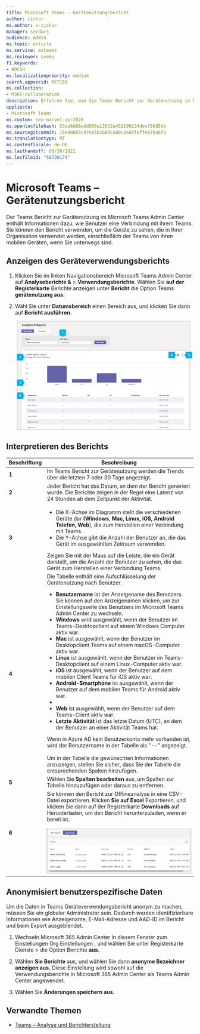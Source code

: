 ```yaml
---
title: Microsoft Teams – Gerätenutzungsbericht
author: cichur
ms.author: v-cichur
manager: serdars
audience: Admin
ms.topic: article
ms.service: msteams
ms.reviewer: svemu
f1.keywords:
- NOCSH
ms.localizationpriority: medium
search.appverid: MET150
ms.collection:
- M365-collaboration
description: Erfahren Sie, wie Sie Teams Bericht zur Gerätenutzung im Microsoft Teams Admin Center verwenden, um zu sehen, wie Benutzer in Ihrer Organisation eine Verbindung mit Teams.
appliesto:
- Microsoft Teams
ms.custom: seo-marvel-apr2020
ms.openlocfilehash: 53aa8d88edd906e13532a452190234decf80d5db
ms.sourcegitcommit: 15e90083c47eb5bcb03ca80c2e83feffe67646f2
ms.translationtype: MT
ms.contentlocale: de-DE
ms.lasthandoff: 08/30/2021
ms.locfileid: "58730174"
---
```

# <a name="microsoft-teams-device-usage-report"></a>Microsoft Teams – Gerätenutzungsbericht

Der Teams Bericht zur Gerätenutzung im Microsoft Teams Admin Center enthält Informationen dazu, wie Benutzer eine Verbindung mit ihrem Teams. Sie können den Bericht verwenden, um die Geräte zu sehen, die in Ihrer Organisation verwendet werden, einschließlich der Teams von ihren mobilen Geräten, wenn Sie unterwegs sind.  

## <a name="view-the-device-usage-report"></a>Anzeigen des Geräteverwendungsberichts

1. Klicken Sie im linken Navigationsbereich Microsoft Teams Admin Center auf **Analyseberichte &**  >  **Verwendungsberichte**. Wählen Sie **auf der Registerkarte** Berichte anzeigen unter **Bericht** die Option Teams **gerätenutzung aus.**
2. Wähl Sie unter **Datumsbereich** einen Bereich aus, und klicken Sie dann auf **Bericht ausführen**.

    ![Screenshot des Berichts Teams Gerätenutzungsberichts im Teams Admin Center mit Callouts.](../media/teams-reports-device-usage-with-callouts.png "Screenshot des Berichts Teams Geräteverwendungsberichts im Teams Admin Center mit Callouts")

## <a name="interpret-the-report"></a>Interpretieren des Berichts

|Beschriftung |Beschreibung  |
|--------|-------------|
|**1**   |Im Teams Bericht zur Gerätenutzung werden die Trends über die letzten 7 oder 30 Tage angezeigt.  |
|**2**   |Jeder Bericht hat das Datum, an dem der Bericht generiert wurde. Die Berichte zeigen in der Regel eine Latenz von 24 Stunden ab dem Zeitpunkt der Aktivität. |
|**3**   |<ul><li>Die X-Achse im Diagramm stellt die verschiedenen Geräte dar **(Windows**, **Mac,** **Linux,** **iOS,** **Android Telefon,** **Web**), die zum Herstellen einer Verbindung mit Teams. </li><li>Die Y-Achse gibt die Anzahl der Benutzer an, die das Gerät im ausgewählten Zeitraum verwenden.</li> </ul>Zeigen Sie mit der Maus auf die Leiste, die ein Gerät darstellt, um die Anzahl der Benutzer zu sehen, die das Gerät zum Herstellen einer Verbindung Teams.|
|**4**   |Die Tabelle enthält eine Aufschlüsselung der Gerätenutzung nach Benutzer. <ul><li>**Benutzername** ist der Anzeigename des Benutzers. Sie können auf den Anzeigenamen klicken, um zur Einstellungsseite des Benutzers im Microsoft Teams Admin Center zu wechseln. </li><li>**Windows** wird ausgewählt, wenn der Benutzer im Teams-Desktopclient auf einem Windows Computer aktiv war.</li><li>**Mac** ist ausgewählt, wenn der Benutzer im Desktopclient Teams auf einem macOS-Computer aktiv war. </li> <li>**Linux** ist ausgewählt, wenn der Benutzer im Teams-Desktopclient auf einem Linux-Computer aktiv war. </li> <li>**iOS** ist ausgewählt, wenn der Benutzer auf dem mobilen Client Teams für iOS aktiv war.</li><li>**Android-Smartphone** ist ausgewählt, wenn der Benutzer auf dem mobilen Teams für Android aktiv war. <li><li>**Web** ist ausgewählt, wenn der Benutzer auf dem Teams-Client aktiv war. <li>**Letzte Aktivität** ist das letzte Datum (UTC), an dem der Benutzer an einer Aktivität Teams hat.</li> </ul> Wenn in Azure AD kein Benutzerkonto mehr vorhanden ist, wird der Benutzername in der Tabelle als "--" angezeigt. <br><br>Um in der Tabelle die gewünschten Informationen anzuzeigen, stellen Sie sicher, dass Sie der Tabelle die entsprechenden Spalten hinzufügen. |
|**5**   |Wählen Sie **Spalten bearbeiten** aus, um Spalten zur Tabelle hinzuzufügen oder daraus zu entfernen. |
|**6**   |Sie können den Bericht zur Offlineanalyse in eine CSV-Datei exportieren. Klicken **Sie auf Excel** Exportieren, und klicken Sie  dann auf der Registerkarte **Downloads** auf Herunterladen, um den Bericht herunterzuladen, wenn er bereit ist.<br><br>![Screenshot der Registerkarte "Downloads" mit exportierten Berichten](../media/teams-reports-export-to-csv.png)|


## <a name="make-the-user-specific-data-anonymous"></a>Anonymisiert benutzerspezifische Daten

Um die Daten in Teams Geräteverwendungsbericht anonym zu machen, müssen Sie ein globaler Administrator sein. Dadurch werden identifizierbare Informationen wie Anzeigename, E-Mail-Adresse und AAD-ID im Bericht und beim Export ausgeblendet.

1. Wechseln Microsoft 365 Admin Center In diesem Fenster  zum Einstellungen Org Einstellungen , und wählen Sie unter Registerkarte Dienste \> die Option Berichte **aus.** 
    
2. Wählen **Sie Berichte** aus, und wählen Sie dann **anonyme Bezeichner anzeigen aus.** Diese Einstellung wird sowohl auf die Verwendungsberichte in Microsoft 365 Admin Center als Teams Admin Center angewendet.
  
3. Wählen Sie **Änderungen speichern aus.**

## <a name="related-topics"></a>Verwandte Themen

- [Teams – Analyse und Berichterstellung](teams-reporting-reference.md)
